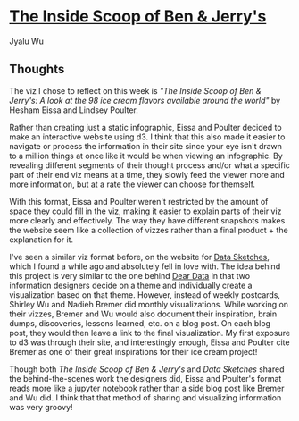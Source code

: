 [The Inside Scoop of Ben & Jerry's](https://benjerry.heshlindsdataviz.com/)
===
Jyalu Wu

Thoughts
---
The viz I chose to reflect on this week is *"The Inside Scoop of Ben & Jerry's: A look at the 98 ice cream flavors available around the world"* by Hesham Eissa and Lindsey Poulter.

Rather than creating just a static infographic, Eissa and Poulter decided to make an interactive website using d3. I think that this also made it easier to navigate or process the information in their site since your eye isn't drawn to a million things at once like it would be when viewing an infographic. By revealing different segments of their thought process and/or what a specific part of their end viz means at a time, they slowly feed the viewer more and more information, but at a rate the viewer can choose for themself. 

With this format, Eissa and Poulter weren't restricted by the amount of space they could fill in the viz, making it easier to explain parts of their viz more clearly and effectively. The way they have different snapshots makes the website seem like a collection of vizzes rather than a final product + the explanation for it. 

I've seen a similar viz format before, on the website for [Data Sketches](https://www.datasketch.es/), which I found a while ago and absolutely fell in love with. The idea behind this project is very similar to the one behind [Dear Data](http://www.dear-data.com/theproject) in that two information designers decide on a theme and individually create a visualization based on that theme. However, instead of weekly postcards, Shirley Wu and Nadieh Bremer did monthly visualizations. While working on their vizzes, Bremer and Wu would also document their inspiration, brain dumps, discoveries, lessons learned, etc. on a blog post. On each blog post, they would then leave a link to the final visualization. My first exposure to d3 was through their site, and interestingly enough, Eissa and Poulter cite Bremer as one of their great inspirations for their ice cream project!

Though both *The Inside Scoop of Ben & Jerry's* and *Data Sketches* shared the behind-the-scenes work the designers did, Eissa and Poulter's format reads more like a jupyter notebook rather than a side blog post like Bremer and Wu did. I think that that method of sharing and visualizing information was very groovy!